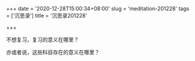 +++
date = '2020-12-28T15:00:34+08:00'
slug = 'meditation-201228'
tags = ['沉思录']
title = '沉思录201228'

+++

不想复习，复习的意义在哪里？

亦或者说，这些科目存在的意义在哪里？
